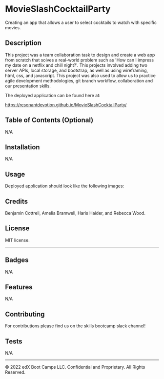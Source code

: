 # MovieSlashCocktailParty
Creating an app that allows a user to select cocktails to watch with specific movies.

## Description 

This project was a team collaboration task to design and create a web app from scratch that solves a real-world problem such as 'How can I impress my date on a netflix and chill night?'.
This projects involved adding two server APIs, local storage, and bootstrap, as well as using wireframing, html, css, and javascript.
This project was also used to allow us to practice agile development methodologies, git branch workflow, collaboration and our presentation skills.


The deployed application can be found here at:


https://resonantdevotion.github.io/MovieSlashCocktailParty/


## Table of Contents (Optional)
N/A

## Installation
N/A


## Usage 
Deployed application should look like the following images:


## Credits
Benjamin Cottrell, Amelia Bramwell, Haris Haider, and Rebecca Wood.

## License
MIT license.

---


## Badges
N/A

## Features
N/A

## Contributing
For contributions please find us on the skills bootcamp slack channel!

## Tests
N/A

---

© 2022 edX Boot Camps LLC. Confidential and Proprietary. All Rights Reserved.

